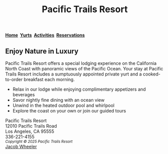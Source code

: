 <!DOCTYPE html>
<html lang="en">
<head>
  <meta charset="UTF-8">
  <title>Pacific Trails Resort</title>
  <meta name="description" content="Pacific Trails Resort official website">
</head>
<body>
  <header>
    <h1>Pacific Trails Resort</h1>
  </header>

  <nav>
    <b>
      <a href="index.html">Home</a>&nbsp;
      <a href="yurts.html">Yurts</a>&nbsp;
      <a href="activities.html">Activities</a>&nbsp;
      <a href="reservations.html">Reservations</a>
    </b>
  </nav>

  <main>
    <h2>Enjoy Nature in Luxury</h2>
    <p>
      Pacific Trails Resort offers a special lodging experience on the California North Coast
      with panoramic views of the Pacific Ocean. Your stay at Pacific Trails Resort includes
      a sumptuously appointed private yurt and a cooked-to-order breakfast each morning.
    </p>
    <ul>
      <li>Relax in our lodge while enjoying complimentary appetizers and beverages</li>
      <li>Savor nightly fine dining with an ocean view</li>
      <li>Unwind in the heated outdoor pool and whirlpool</li>
      <li>Explore the coast on your own or join our guided tours</li>
    </ul>
    <div>
      Pacific Trails Resort<br>
      12010 Pacific Trails Road<br>
      Los Angeles, CA 95555<br>
      336-221-4155
    </div>
  </main>

  <footer>
    <small><i>Copyright © 2025 Pacific Trails Resort</i></small><br>
    <a href="jwheele1@highpoint.edu">Jacob Wheeler</a>
  </footer>
</body>
</html>
